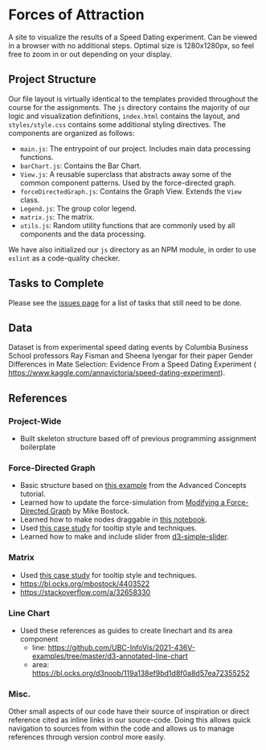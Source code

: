 # Forces of Attraction
A site to visualize the results of a Speed Dating experiment. Can be viewed in a browser with no additional
steps. Optimal size is 1280x1280px, so feel free to zoom in or out depending on your display.
## Project Structure
Our file layout is virtually identical to the templates provided throughout the course for the assignments. The `js` directory contains the majority of our logic and visualization
definitions, `index.html` contains the layout, and `styles/style.css` contains some additional styling directives. The components are organized as follows:
- `main.js`: The entrypoint of our project. Includes main data processing functions.
- `barChart.js`: Contains the Bar Chart.
- `View.js`: A reusable superclass that abstracts away some of the common component patterns. Used by the force-directed graph.
- `forceDirectedGraph.js`: Contains the Graph View. Extends the `View` class.
- `Legend.js`: The group color legend.
- `matrix.js`: The matrix.
- `utils.js`: Random utility functions that are commonly used by all components and the data processing.

We have also initialized our `js` directory as an NPM module, in order to use `eslint` as a code-quality checker.
## Tasks to Complete
Please see the [issues page](https://github.com/rlnsy/forces-of-attraction/issues) for a list of tasks that still need to be done.
## Data
Dataset is from experimental speed dating events by Columbia Business School professors Ray Fisman and Sheena Iyengar for their paper Gender Differences in Mate Selection: Evidence From a Speed Dating Experiment (​https://www.kaggle.com/annavictoria/speed-dating-experiment​).
## References
### Project-Wide
- Built skeleton structure based off of previous programming assignment boilerplate
### Force-Directed Graph
- Basic structure based on [this example](https://codesandbox.io/s/github/UBC-InfoVis/2021-436V-examples/tree/master/d3-force-directed-graph?file=/css/style.css:212-236) from the Advanced Concepts tutorial.
- Learned how to update the force-simulation from [Modifying a Force-Directed Graph](https://observablehq.com/@d3/modifying-a-force-directed-graph) by Mike Bostock.
- Learned how to make nodes draggable in [this notebook](https://observablehq.com/@d3/force-directed-graph).
- Used [this case study](https://github.com/UBC-InfoVis/2021-436V-case-studies/blob/097d13b05d587f4fab3e3fcd23f5e99274397c2c/case-study_measles-and-vaccines/css/style.css) for tooltip style and techniques.
- Learned how to make and include slider from [d3-simple-slider](https://bl.ocks.org/johnwalley/e1d256b81e51da68f7feb632a53c3518).
### Matrix
- Used [this case study](https://github.com/UBC-InfoVis/2021-436V-case-studies/blob/097d13b05d587f4fab3e3fcd23f5e99274397c2c/case-study_measles-and-vaccines/css/style.css) for tooltip style and techniques.
- https://bl.ocks.org/mbostock/4403522
- https://stackoverflow.com/a/32658330

### Line Chart
- Used these references as guides to create linechart and its area component
    - line: https://github.com/UBC-InfoVis/2021-436V-examples/tree/master/d3-annotated-line-chart
    - area: https://bl.ocks.org/d3noob/119a138ef9bd1d8f0a8d57ea72355252

### Misc.
Other small aspects of our code have their source of inspiration or direct reference cited as
inline links in our source-code. Doing this allows quick navigation to sources from within the code
and allows us to manage references through version control more easily.
